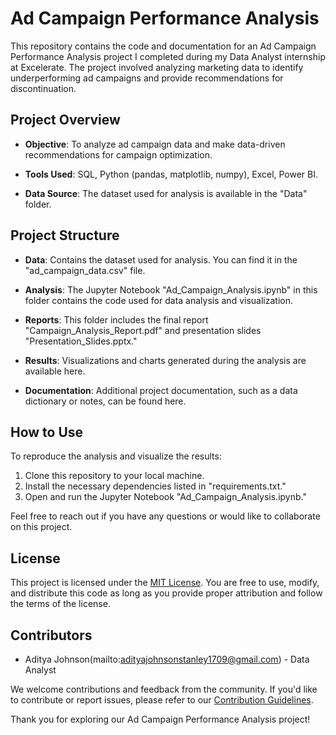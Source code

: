 # Ad Campaign Performance Analysis

This repository contains the code and documentation for an Ad Campaign Performance Analysis project I completed during my Data Analyst internship at Excelerate. The project involved analyzing marketing data to identify underperforming ad campaigns and provide recommendations for discontinuation.

## Project Overview

- **Objective**: To analyze ad campaign data and make data-driven recommendations for campaign optimization.

- **Tools Used**: SQL, Python (pandas, matplotlib, numpy), Excel, Power BI.

- **Data Source**: The dataset used for analysis is available in the "Data" folder.

## Project Structure

- **Data**: Contains the dataset used for analysis. You can find it in the "ad_campaign_data.csv" file.

- **Analysis**: The Jupyter Notebook "Ad_Campaign_Analysis.ipynb" in this folder contains the code used for data analysis and visualization.

- **Reports**: This folder includes the final report "Campaign_Analysis_Report.pdf" and presentation slides "Presentation_Slides.pptx."

- **Results**: Visualizations and charts generated during the analysis are available here.

- **Documentation**: Additional project documentation, such as a data dictionary or notes, can be found here.

## How to Use

To reproduce the analysis and visualize the results:

1. Clone this repository to your local machine.
2. Install the necessary dependencies listed in "requirements.txt."
3. Open and run the Jupyter Notebook "Ad_Campaign_Analysis.ipynb."

Feel free to reach out if you have any questions or would like to collaborate on this project.

## License

This project is licensed under the [MIT License](LICENSE). You are free to use, modify, and distribute this code as long as you provide proper attribution and follow the terms of the license.

## Contributors

- Aditya Johnson(mailto:adityajohnsonstanley1709@gmail.com) - Data Analyst

We welcome contributions and feedback from the community. If you'd like to contribute or report issues, please refer to our [Contribution Guidelines](Contribute.md).

Thank you for exploring our Ad Campaign Performance Analysis project!
